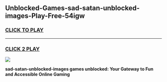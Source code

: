 
## Unblocked-Games-sad-satan-unblocked-images-Play-Free-54igw
<h3>
<a href="https://premium76.site?title=sad-satan-unblocked-images&ref=18A1">CLICK TO PLAY</a></h3>
<hr>

<h3>
<a href="https://premium76.site?title=sad-satan-unblocked-images&ref=18A1">CLICK 2 PLAY</a>
  
</h3>

<a href="https://premium76.site?title=sad-satan-unblocked-images&ref=18A1"><img src="https://clearcache.store/games.png"></a>


**sad-satan-unblocked-images games unblocked: Your Gateway to Fun and Accessible Online Gaming**
